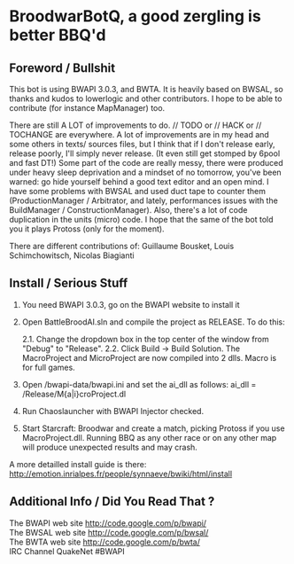 BroodwarBotQ, a good zergling is better BBQ'd
=============================================

## Foreword / Bullshit ##

This bot is using BWAPI 3.0.3, and BWTA. It is heavily based on BWSAL, 
so thanks and kudos to lowerlogic and other contributors. I hope to be
able to contribute (for instance MapManager) too.

There are still A LOT of improvements to do. // TODO or // HACK or // TOCHANGE
are everywhere. A lot of improvements are in my head and some others in texts/
sources files, but I think that if I don't release early, release poorly, 
I'll simply never release. (It even still get stomped by 6pool and fast DT!)
Some part of the code are really messy, there were produced under heavy sleep
deprivation and a mindset of no tomorrow, you've been warned: go hide yourself
behind a good text editor and an open mind. I have some problems with BWSAL
and used duct tape to counter them (ProductionManager / Arbitrator, and lately,
performances issues with the BuildManager / ConstructionManager). Also, there's
a lot of code duplication in the units (micro) code.
I hope that the same of the bot told you it plays Protoss (only for the moment).

There are different contributions of:
Guillaume Bousket, 
Louis Schimchowitsch,
Nicolas Biagianti

## Install / Serious Stuff ##

1. You need BWAPI 3.0.3, go on the BWAPI website to install it

2. Open BattleBroodAI.sln and compile the project as RELEASE.
   To do this:

   2.1. Change the dropdown box in the top center of the window from "Debug" to
        "Release".
   2.2. Click Build -> Build Solution. The MacroProject and MicroProject 
        are now compiled into 2 dlls. Macro is for full games.

3. Open <starcraft folder>/bwapi-data/bwapi.ini and set the ai_dll as follows:
     ai_dll = <BlaBlaPath>/Release/M{a|i}croProject.dl

4. Run Chaoslauncher with BWAPI Injector checked.

5. Start Starcraft: Broodwar and create a match, picking Protoss if you
    use MacroProject.dll. Running BBQ as any other race or on any other map
   will produce unexpected results and may crash.

A more detailled install guide is there:
http://emotion.inrialpes.fr/people/synnaeve/bwiki/html/install

## Additional Info / Did You Read That ? ##

The BWAPI web site    		http://code.google.com/p/bwapi/  
The BWSAL web site    		http://code.google.com/p/bwsal/  
The BWTA  web site    		http://code.google.com/p/bwta/  
IRC Channel           		QuakeNet #BWAPI

